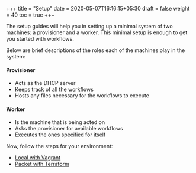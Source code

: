 +++
title = "Setup"
date = 2020-05-07T16:16:15+05:30
draft = false
weight = 40
toc = true
+++

The setup guides will help you in setting up a minimal system of two machines: a provisioner and a worker.
This minimal setup is enough to get you started with workflows.

Below are brief descriptions of the roles each of the machines play in the system:

#### Provisioner

- Acts as the DHCP server
- Keeps track of all the workflows
- Hosts any files necessary for the workflows to execute

#### Worker

- Is the machine that is being acted on
- Asks the provisioner for available workflows
- Executes the ones specified for itself

Now, follow the steps for your environment:

- [Local with Vagrant](/setup/local-with-vagrant)
- [Packet with Terraform](/setup/packet-with-terraform)
